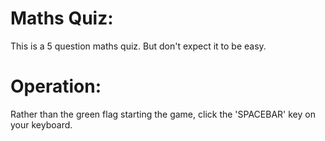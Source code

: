 # Maths Quiz:

This is a 5 question maths quiz. But don't expect it to be easy. 

# Operation:

Rather than the green flag starting the game, click the 'SPACEBAR' key on your keyboard.
